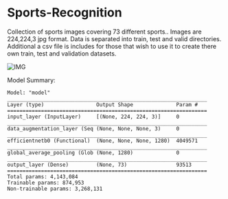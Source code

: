 # Sports-Recognition

Collection of sports images covering 73 different sports.. Images are 224,224,3 jpg format. Data is separated into train, test and valid directories. Additional a csv file is includes for those that wish to use it to create there own train, test and validation datasets.

![IMG](https://i.ibb.co/wh7LpYm/download.jpg)

Model Summary: 

```
Model: "model"
_________________________________________________________________
Layer (type)                 Output Shape              Param #   
=================================================================
input_layer (InputLayer)     [(None, 224, 224, 3)]     0         
_________________________________________________________________
data_augmentation_layer (Seq (None, None, None, 3)     0         
_________________________________________________________________
efficientnetb0 (Functional)  (None, None, None, 1280)  4049571   
_________________________________________________________________
global_average_pooling (Glob (None, 1280)              0         
_________________________________________________________________
output_layer (Dense)         (None, 73)                93513     
=================================================================
Total params: 4,143,084
Trainable params: 874,953
Non-trainable params: 3,268,131
```
